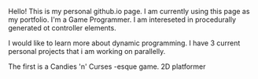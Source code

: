Hello!
This is my personal github.io page.
I am currently using this page as my portfolio.
I'm a Game Programmer.
I am intereseted in procedurally generated ot controller elements.

I would like to learn more about dynamic programming.
I have 3 current personal projects that i am working on parallelly.

The first is a Candies 'n' Curses -esque game.
2D platformer
